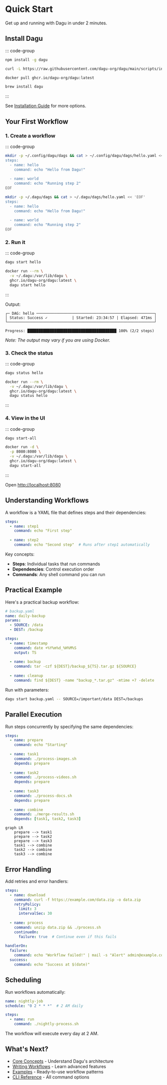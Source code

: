 # Quick Start

Get up and running with Dagu in under 2 minutes.

## Install Dagu

::: code-group

```bash [npm]
npm install -g dagu
```

```bash [macOS/Linux]
curl -L https://raw.githubusercontent.com/dagu-org/dagu/main/scripts/installer.sh | bash
```

```bash [Docker]
docker pull ghcr.io/dagu-org/dagu:latest
```

```bash [Homebrew]
brew install dagu
```

:::

See [Installation Guide](/getting-started/installation) for more options.

## Your First Workflow

### 1. Create a workflow

::: code-group

```bash [Binary]
mkdir -p ~/.config/dagu/dags && cat > ~/.config/dagu/dags/hello.yaml << 'EOF'
steps:
  - name: hello
    command: echo "Hello from Dagu!"
    
  - name: world
    command: echo "Running step 2"
EOF
```

```bash [Docker]
mkdir -p ~/.dagu/dags && cat > ~/.dagu/dags/hello.yaml << 'EOF'
steps:
  - name: hello
    command: echo "Hello from Dagu!"
    
  - name: world
    command: echo "Running step 2"
EOF
```

### 2. Run it

::: code-group

```bash [Binary]
dagu start hello
```

```bash [Docker]
docker run --rm \
  -v ~/.dagu:/var/lib/dagu \
  ghcr.io/dagu-org/dagu:latest \
  dagu start hello
```

:::

Output:
```
┌─ DAG: hello ─────────────────────────────────────────────────────┐
│ Status: Success ✓           | Started: 23:34:57 | Elapsed: 471ms │
└──────────────────────────────────────────────────────────────────┘

Progress: ████████████████████████████████████████ 100% (2/2 steps)
```

*Note: The output may vary if you are using Docker.*

### 3. Check the status

::: code-group

```bash [Binary]
dagu status hello
```

```bash [Docker]
docker run --rm \
  -v ~/.dagu:/var/lib/dagu \
  ghcr.io/dagu-org/dagu:latest \
  dagu status hello
```

:::

### 4. View in the UI

::: code-group

```bash [Binary]
dagu start-all
```

```bash [Docker]
docker run -d \
  -p 8080:8080 \
  -v ~/.dagu:/var/lib/dagu \
  ghcr.io/dagu-org/dagu:latest \
  dagu start-all
```

:::

Open [http://localhost:8080](http://localhost:8080)

## Understanding Workflows

A workflow is a YAML file that defines steps and their dependencies:

```yaml
steps:
  - name: step1
    command: echo "First step"
    
  - name: step2
    command: echo "Second step"  # Runs after step1 automatically
```

Key concepts:
- **Steps**: Individual tasks that run commands
- **Dependencies**: Control execution order
- **Commands**: Any shell command you can run

## Practical Example

Here's a practical backup workflow:

```yaml
# backup.yaml
name: daily-backup
params:
  - SOURCE: /data
  - DEST: /backup

steps:
  - name: timestamp
    command: date +%Y%m%d_%H%M%S
    output: TS
    
  - name: backup
    command: tar -czf ${DEST}/backup_${TS}.tar.gz ${SOURCE}
    
  - name: cleanup
    command: find ${DEST} -name "backup_*.tar.gz" -mtime +7 -delete
```

Run with parameters:

```bash
dagu start backup.yaml -- SOURCE=/important/data DEST=/backups
```

## Parallel Execution

Run steps concurrently by specifying the same dependencies:

```yaml
steps:
  - name: prepare
    command: echo "Starting"
    
  - name: task1
    command: ./process-images.sh
    depends: prepare
    
  - name: task2
    command: ./process-videos.sh
    depends: prepare
    
  - name: task3
    command: ./process-docs.sh
    depends: prepare
    
  - name: combine
    command: ./merge-results.sh
    depends: [task1, task2, task3]
```

```mermaid
graph LR
    prepare --> task1
    prepare --> task2
    prepare --> task3
    task1 --> combine
    task2 --> combine
    task3 --> combine
```

## Error Handling

Add retries and error handlers:

```yaml
steps:
  - name: download
    command: curl -f https://example.com/data.zip -o data.zip
    retryPolicy:
      limit: 3
      intervalSec: 30
      
  - name: process
    command: unzip data.zip && ./process.sh
    continueOn:
      failure: true  # Continue even if this fails
      
handlerOn:
  failure:
    command: echo "Workflow failed!" | mail -s "Alert" admin@example.com
  success:
    command: echo "Success at $(date)"
```

## Scheduling

Run workflows automatically:

```yaml
name: nightly-job
schedule: "0 2 * * *"  # 2 AM daily

steps:
  - name: run
    command: ./nightly-process.sh
```

The workflow will execute every day at 2 AM.

## What's Next?

- [Core Concepts](/getting-started/concepts) - Understand Dagu's architecture
- [Writing Workflows](/writing-workflows/) - Learn advanced features
- [Examples](/writing-workflows/examples) - Ready-to-use workflow patterns
- [CLI Reference](/reference/cli) - All command options
